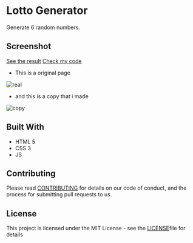 # Lotto Generator

Generate 6 random numbers.

## Screenshot

[See the result](https://emily7485.github.io/js-example-LottoGenerator/lotto.html)
[Check my code](https://github.com/emily7485/js-example-LottoGenerator)

- This is a original page
  
![real](https://github.com/emily7485/test.github.io/blob/master/images/real.PNG)

- and this is a copy that i made

![copy](https://github.com/emily7485/test.github.io/blob/master/images/copy.PNG)


## Built With
- HTML 5
- CSS 3
- JS


## Contributing

Please read [CONTRIBUTING](https://gist.github.com/emily7485/be9662f632063012c84f394ab0ff423b) for details on our code of conduct, and the process for submitting pull requests to us.


## License

This project is licensed under the MIT License - see the [LICENSE](https://gist.github.com/emily7485/22bbc7aa64f6c8ee33850ad88bafdfcf)file for details
